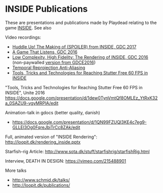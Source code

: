 # INSIDE Publications
These are presentations and publications made by Playdead relating to the game <a href="http://playdead.com/inside/">INSIDE</a>.
See also

Video recordings:<br>
* [Huddle Up! The Making of (SPOILER) from INSIDE, GDC 2017](https://www.youtube.com/watch?v=gFkYjAKuUCE)<br>
* [A Game That Listens, GDC 2016](http://www.gdcvault.com/play/1023731/A-Game-That-Listens-The)<br>
* [Low Complexity, High Fidelity: The Rendering of INSIDE, GDC 2016](http://www.gdcvault.com/play/1023304/Low-Complexity-High-Fidelity-INSIDE) (non-paywalled [version from GDCE2016](http://gdcvault.com/play/1023783/Low-Complexity-High-Fidelity-INSIDE))<br>
* [Temporal Reprojection Anti-Aliasing](https://www.youtube.com/watch?v=2XXS5UyNjjU)<br>
* [Tools, Tricks and Technologies for Reaching Stutter Free 60 FPS in INSIDE](https://www.youtube.com/watch?v=mQ2KTRn4BMI)

"Tools, Tricks and Technologies for Reaching Stutter Free 60 FPS in INSIDE", Unite 2016
https://docs.google.com/presentation/d/1dew0TynVmtQf8OMLEz_YtRxK32a_0SAZU9-vgyMRPlA/edit

Animation-talk in gdocs (better quality, danish)
- https://docs.google.com/presentation/d/1QN99FZUQl3KE4c7eg9-GLLEl3Og0FqreJbiTrCc8ZAk/edit

Full, animated version of "INSIDE Rendering": http://loopit.dk/rendering_inside.pptx

Starfish-rig Article: http://www.sota.dk/stuff/starfishrig/starfishRig.html

Interview, DEATH IN DESIGN: https://vimeo.com/215488901

More talks
- http://www.schmid.dk/talks/
- http://loopit.dk/publications/
